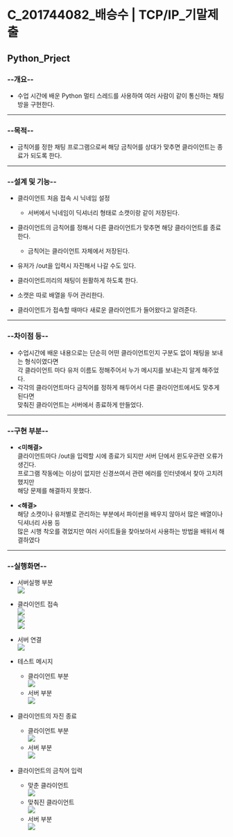 # C_201744082_배승수 | TCP/IP_기말제출

## Python_Prject

### **--개요--**

  + 수업 시간에 배운 Python 멀티 스레드를 사용하여 여러 사람이 같이 통신하는 채팅방을 구현한다.
---
### **--목적--**
  
  + 금칙어를 정한 채팅 프로그램으로써 해당 금칙어를 상대가 맞추면 클라이언트는 종료가 되도록 한다.
---
### **--설계 및 기능--**

  + 클라이언트 처음 접속 시 닉네임 설정
    + 서버에서 닉네임이 딕셔너리 형태로 소캣이랑 같이 저장된다.

  + 클라이언트의 금칙어를 정해서 다른 클라이언트가 맞추면 해당 클라이언트를 종료한다.
    + 금칙어는 클라이언트 자체에서 저장된다.
  
  + 유저가 /out을 입력시 자진해서 나갈 수도 있다.

  + 클라이언트끼리의 채팅이 원활하게 하도록 한다.

  + 소캣은 따로 배열을 두어 관리한다.

  + 클라이언트가 접속할 때마다 새로운 클라이언트가 들어왔다고 알려준다.
---
### **--차이점 등--**

  + 수업시간에 배운 내용으로는 단순히 어떤 클라이언트인지 구분도 없이 채팅을 보내는 형식이였다면<br>
    각 클라이언트 마다 유저 이름도 정해주어서 누가 메시지를 보내는지 알게 해주었다.
  + 각각의 클라이언트마다 금칙어를 정하게 해두어서 다른 클라이언트에서도 맞추게 된다면<br>
    맞춰진 클라이언트는 서버에서 종료하게 만들었다.
---
### **--구현 부분--**
  
  + **<미해결>**<br>
    클라이언트마다 /out을 입력할 시에 종료가 되지만 서버 단에서 윈도우관련 오류가 생긴다.<br>
    프로그램 작동에는 이상이 없지만 신경쓰여서 관련 에러를 인터넷에서 찾아 고치려 했지만<br>
    해당 문제를 해결하지 못했다. 
   
  + **<해결>**<br>
    해당 소캣이나 유저별로 관리하는 부분에서 파이썬을 배우지 않아서 많은 배열이나 딕셔너리 사용 등<br>
    많은 시행 착오를 겪었지만 여러 사이트들을 찾아보아서 사용하는 방법을 배워서 해결하였다 
---
### **--실행화면--**

  + 서버실행 부분<br>
    <img src = "./img/Server_Conneteing.PNG">
  
  + 클라이언트 접속<br>
    <img src = "./img/Client_input.PNG"><br>
    <img src = "./img/Client_input2.PNG"><br>
    <img src = "./img/Client_input3.PNG"><br>
    
  + 서버 연결<br>
    <img src = "./img/Server_Connection.PNG"><br>
    
  + 테스트 메시지<br>
    + 클라이언트 부분<br>
    <img src = "./img/Client_TestMsg.PNG"><br>
    + 서버 부분<br>
    <img src = "./img/Server_TestMsg.PNG"><br>
  
  + 클라이언트의 자진 종료<br>
    + 클라이언트 부분<br>
    <img src = "./img/Client_Out.PNG"><br>
    + 서버 부분<br>
    <img src = "./img/Server_Out.PNG"><br>
    
    
  + 클라이언트의 금칙어 입력<br>
    + 맞춘 클라이언트<br>
    <img src = "./img/Client_Kill.PNG"><br>
    + 맞춰진 클라이언트<br>
    <img src = "./img/Client_Kill2.PNG"><br>
    + 서버 부분<br>
    <img src = "./img/Server_Kill.PNG"><br>
    

